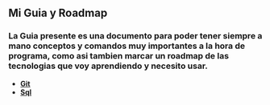 ## Mi Guia y Roadmap
### La Guia presente es una documento para poder tener siempre a mano conceptos y comandos muy importantes a la hora de programa, como asi tambien marcar un roadmap de las tecnologias que voy aprendiendo y necesito usar.
- [**Git**](git.md)
- [**Sql**](sql.md)